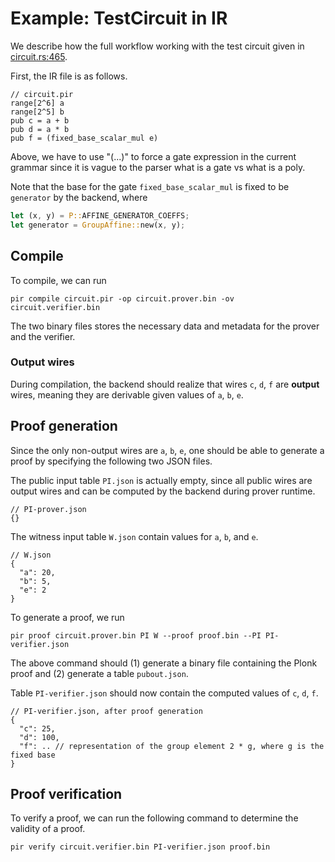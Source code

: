 # Example: TestCircuit in IR

We describe how the full workflow working with the test circuit given in
[circuit.rs:465](../plonk-core/src/circuit.rs#L465).

First, the IR file is as follows.
```
// circuit.pir
range[2^6] a
range[2^5] b
pub c = a + b
pub d = a * b
pub f = (fixed_base_scalar_mul e)
```

Above, we have to use "(...)" to force a gate expression in the current grammar
since it is vague to the parser what is a gate vs what is a poly.

Note that the base for the gate `fixed_base_scalar_mul` is fixed to be
`generator` by the backend, where
```rust
let (x, y) = P::AFFINE_GENERATOR_COEFFS;
let generator = GroupAffine::new(x, y);
```

## Compile

To compile, we can run
```
pir compile circuit.pir -op circuit.prover.bin -ov circuit.verifier.bin
```
The two binary files stores the necessary data and metadata for the prover and
the verifier.

### Output wires

During compilation, the backend should realize that wires `c`, `d`, `f` are
**output** wires, meaning they are derivable given values of `a`, `b`, `e`.

## Proof generation

Since the only non-output wires are `a`, `b`, `e`, one should be able to
generate a proof by specifying the following two JSON files.

The public input table `PI.json` is actually empty, since all public wires are
output wires and can be computed by the backend during prover runtime.

```
// PI-prover.json
{}
```

The witness input table `W.json` contain values for `a`, `b`, and `e`.

```
// W.json
{
  "a": 20,
  "b": 5,
  "e": 2
}
```

To generate a proof, we run

```
pir proof circuit.prover.bin PI W --proof proof.bin --PI PI-verifier.json
```

The above command should (1) generate a binary file containing the Plonk proof
and (2) generate a table `pubout.json`.

Table `PI-verifier.json` should now contain the computed values of `c`, `d`, `f`.

```
// PI-verifier.json, after proof generation
{
  "c": 25,
  "d": 100,
  "f": .. // representation of the group element 2 * g, where g is the fixed base
}
```

## Proof verification

To verify a proof, we can run the following command to determine the validity of
a proof.

```
pir verify circuit.verifier.bin PI-verifier.json proof.bin
```
